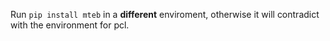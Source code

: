 Run `pip install mteb` in a **different** enviroment, otherwise it will contradict with the environment for pcl.